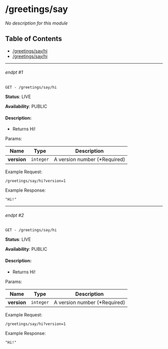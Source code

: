# /greetings/say

_No description for this module_

## Table of Contents
- [/greetings/say/hi](#endpt-1)
- [/greetings/say/hi](#endpt-2)

___
###### endpt #1
```
GET - /greetings/say/hi
```

**Status**: LIVE

**Availability**: PUBLIC

#### Description:
- Returns Hi!

Params:

| Name | Type | Description |
|--|--|--|
| **version** | `integer` | A version number (*Required)


Example Request:
```
/greetings/say/hi?version=1
```

Example Response:
```
"Hi!"
```
___
###### endpt #2
```
GET - /greetings/say/hi
```

**Status**: LIVE

**Availability**: PUBLIC

#### Description:
- Returns Hi!

Params:

| Name | Type | Description |
|--|--|--|
| **version** | `integer` | A version number (*Required)


Example Request:
```
/greetings/say/hi?version=1
```

Example Response:
```
"Hi!"
```
